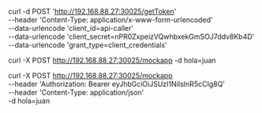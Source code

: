 curl -d POST 'http://192.168.88.27:30025/getToken' \
--header 'Content-Type: application/x-www-form-urlencoded' \
--data-urlencode 'client_id=api-caller' \
--data-urlencode 'client_secret=nPR0ZxpeizVQwhbxekGmSOJ7ddv8Kb4D' \
--data-urlencode 'grant_type=client_credentials'



curl -X POST http://192.168.88.27:30025/mockapp -d hola=juan


curl -X POST http://192.168.88.27:30025/mockapp \
--header 'Authorization: Bearer eyJhbGciOiJSUzI1NiIsInR5cCIg8Q' \
--header 'Content-Type: application/json' \
-d hola=juan
